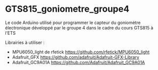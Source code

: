 # GTS815_goniometre_groupe4
Le code Arduino utilisé pour programmer le capteur du goniomètre électronique développé par le groupe 4 dans le cadre du cours GTS815 à l'ETS


Librairies à utiliser :
- MPU6050_light de rfetick https://github.com/rfetick/MPU6050_light
- Adafruit_GFX https://github.com/adafruit/Adafruit-GFX-Library
- Adafruit_GC9A01A https://github.com/Adafruit/Adafruit_GC9A01A

